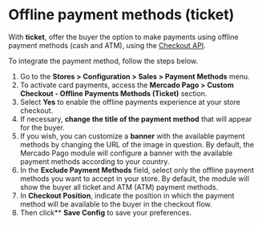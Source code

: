 # Offline payment methods (ticket)

With **ticket**, offer the buyer the option to make payments using offline payment methods (cash and ATM), using the [Checkout API](/developers/en/guides/checkout-api/landing).

To integrate the payment method, follow the steps below.

1. Go to the **Stores > Configuration > Sales > Payment Methods** menu.
2. To activate card payments, access the **Mercado Pago > Custom Checkout - Offline Payments Methods (Ticket)** section.
3. Select **Yes** to enable the offline payments experience at your store checkout.
4. If necessary, **change the title of the payment method** that will appear for the buyer.
5. If you wish, you can customize a **banner** with the available payment methods by changing the URL of the image in question. By default, the Mercado Pago module will configure a banner with the available payment methods according to your country.
6. In the **Exclude Payment Methods** field, select only the offline payment methods you want to accept in your store. By default, the module will show the buyer all ticket and ATM (ATM) payment methods.
7. In **Checkout Position**, indicate the position in which the payment method will be available to the buyer in the checkout flow.
8. Then click** **Save Config** to save your preferences.